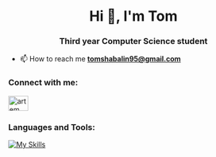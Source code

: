 <h1 align="center">Hi 👋, I'm Tom</h1>
<h3 align="center">Third year Computer Science student</h3>

- 📫 How to reach me **tomshabalin95@gmail.com**

<h3 align="left">Connect with me:</h3>
<p align="left">
<a href="https://linkedin.com/in/artem-shabalin-751724218/" target="blank"><img align="center" src="https://raw.githubusercontent.com/rahuldkjain/github-profile-readme-generator/master/src/images/icons/Social/linked-in-alt.svg" alt="artem shabalin" height="30" width="40" /></a>
</p>

<h3 align="left">Languages and Tools:</h3>

[![My Skills](https://skills.thijs.gg/icons?i=java,cs,cpp,c,css,javascript,python,react,mysql,mongodb,linux&theme=dark)](https://skills.thijs.gg)
